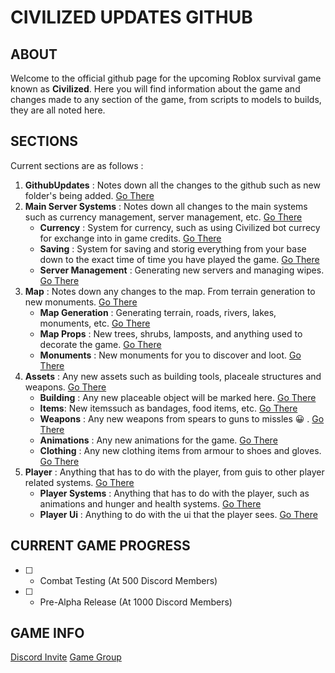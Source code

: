 # CIVILIZED UPDATES GITHUB

## ABOUT
Welcome to the official github page for the upcoming Roblox survival game known as **Civilized**. Here you will find information about the game and changes made to any section of the game, from scripts to models to builds, they are all noted here.

## SECTIONS
Current sections are as follows : 
1. **GithubUpdates** : Notes down all the changes to the github such as new folder's being added. [Go There](./GithubUpdates)
2. **Main Server Systems** : Notes down all changes to the main systems such as currency management, server management, etc. [Go There](./Main%20Server%20Systems)
   - **Currency** : System for currency, such as using Civilized bot currecy for exchange into in game credits. [Go There](./Main%20Server%20Systems/Currency)
   - **Saving** : System for saving and storig everything from your base down to the exact time of time you have played the game. [Go There](./Main%20Server%20Systems/Saving)
   - **Server Management** : Generating new servers and managing wipes. [Go There](./Main%20Server%20Systems/Server%20Management)
3. **Map** : Notes down any changes to the map. From terrain generation to new monuments. [Go There](./Map)
   - **Map Generation** : Generating terrain, roads, rivers, lakes, monuments, etc. [Go There](./Map/Map%20Generation)
   - **Map Props** : New trees, shrubs, lamposts, and anything used to decorate the game. [Go There](./Map/Map%20Props)
   - **Monuments** : New monuments for you to discover and loot. [Go There](./Map/Monuments)
4. **Assets** : Any new assets such as building tools, placeale structures and weapons. [Go There](./Assets)
   - **Building** : Any new placeable object will be marked here. [Go There](./Assets/Building)
   - **Items**: New itemssuch as bandages, food items, etc. [Go There](./Assets/Items)
   - **Weapons** : Any new weapons from spears to guns to missles 😀 . [Go There](./Assets/Weapons)
   - **Animations** : Any new animations for the game. [Go There](./Assets/Animations)
   - **Clothing** : Any new clothing items from armour to shoes and gloves. [Go There](./Assets/Clothing)
5. **Player** : Anything that has to do with the player, from guis to other player related systems. [Go There](./Player)
   - **Player Systems** : Anything that has to do with the player, such as animations and hunger and health systems. [Go There](./Player/Player%20Systems)
   - **Player Ui** : Anything to do with the ui that the player sees. [Go There](./Player/Player%20Ui)

## CURRENT GAME PROGRESS
- [ ] - Combat Testing (At 500 Discord Members)
- [ ] - Pre-Alpha Release (At 1000 Discord Members)

## GAME INFO
[Discord Invite](https://discord.gg/5xbuHZxnyR)
[Game Group](https://www.roblox.com/groups/8205587/Civilized-Official-Group#!/about)